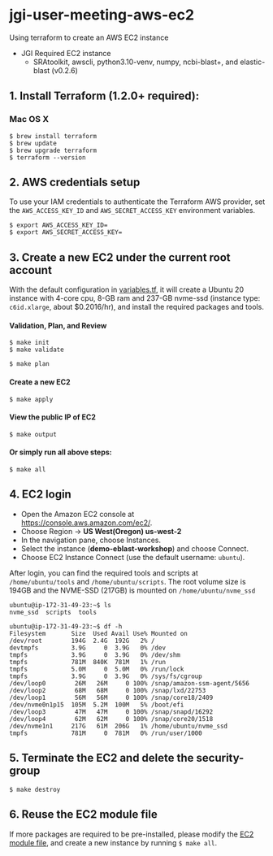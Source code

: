 # jgi-user-meeting-aws-ec2
Using terraform to create an AWS EC2 instance
* JGI Required EC2 instance
  * SRAtoolkit, awscli, python3.10-venv, numpy, ncbi-blast+, and elastic-blast (v0.2.6)

## 1. Install Terraform (1.2.0+ required):
### Mac OS X
```
$ brew install terraform
$ brew update
$ brew upgrade terraform
$ terraform --version
```

## 2. AWS credentials setup
To use your IAM credentials to authenticate the Terraform AWS provider, set the `AWS_ACCESS_KEY_ID` and `AWS_SECRET_ACCESS_KEY` environment variables.
```
$ export AWS_ACCESS_KEY_ID=
$ export AWS_SECRET_ACCESS_KEY=
```

## 3. Create a new EC2 under the current root account
With the default configuration in [variables.tf](./variables.tf), it will create a Ubuntu 20 instance with 4-core cpu, 8-GB ram and 237-GB nvme-ssd (instance type: `c6id.xlarge`, about $0.2016/hr), and install the required packages and tools. 
#### Validation, Plan, and Review
```
$ make init
$ make validate
```
```
$ make plan
```

#### Create a new EC2
```
$ make apply
```

#### View the public IP of EC2
```
$ make output
```

#### Or simply run all above steps:
```
$ make all
```

## 4. EC2 login
* Open the Amazon EC2 console at https://console.aws.amazon.com/ec2/.
* Choose Region -> __US West(Oregon) us-west-2__
* In the navigation pane, choose Instances.
* Select the instance (__demo-eblast-workshop__) and choose Connect.
* Choose EC2 Instance Connect (use the default username: `ubuntu`).


After login, you can find the required tools and scripts at `/home/ubuntu/tools` and `/home/ubuntu/scripts`. The root volume size is 194GB and the NVME-SSD (217GB) is mounted on `/home/ubuntu/nvme_ssd`

```
ubuntu@ip-172-31-49-23:~$ ls
nvme_ssd  scripts  tools

ubuntu@ip-172-31-49-23:~$ df -h
Filesystem       Size  Used Avail Use% Mounted on
/dev/root        194G  2.4G  192G   2% /
devtmpfs         3.9G     0  3.9G   0% /dev
tmpfs            3.9G     0  3.9G   0% /dev/shm
tmpfs            781M  840K  781M   1% /run
tmpfs            5.0M     0  5.0M   0% /run/lock
tmpfs            3.9G     0  3.9G   0% /sys/fs/cgroup
/dev/loop0        26M   26M     0 100% /snap/amazon-ssm-agent/5656
/dev/loop2        68M   68M     0 100% /snap/lxd/22753
/dev/loop1        56M   56M     0 100% /snap/core18/2409
/dev/nvme0n1p15  105M  5.2M  100M   5% /boot/efi
/dev/loop3        47M   47M     0 100% /snap/snapd/16292
/dev/loop4        62M   62M     0 100% /snap/core20/1518
/dev/nvme1n1     217G   61M  206G   1% /home/ubuntu/nvme_ssd
tmpfs            781M     0  781M   0% /run/user/1000
```

## 5. Terminate the EC2 and delete the security-group
```
$ make destroy
```

## 6. Reuse the EC2 module file 
If more packages are required to be pre-installed, please modify the [EC2 module file](./modules/ec2_instance/main.tf), and create a new instance by running `$ make all`.
